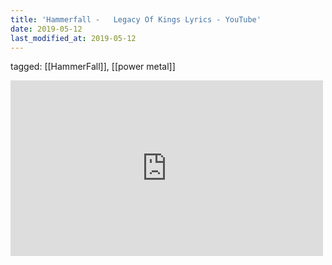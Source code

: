 ```yaml
---
title: 'Hammerfall -   Legacy Of Kings Lyrics - YouTube'
date: 2019-05-12
last_modified_at: 2019-05-12
---
```

tagged: [[HammerFall]], [[power metal]]
<iframe allow="accelerometer; autoplay; clipboard-write; encrypted-media; gyroscope; picture-in-picture" allowfullscreen="" frameborder="0" height="281" id="youtube_iframe" src="https://www.youtube.com/embed/EeABVc871VQ?feature=oembed&amp;enablejsapi=1&amp;origin=https://safe.txmblr.com&amp;wmode=opaque" width="500"></iframe>